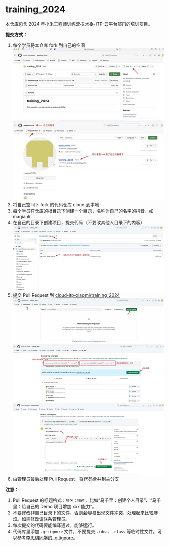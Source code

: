 # training_2024
本仓库包含 2024 年小米工程师训练营技术委-ITP-云平台部门的培训项目。

**提交方式：**
1. 每个学员将本仓库 fork 到自己的空间
![](images/1.jpeg)
![](images/2.jpeg)
2. 将自己空间下 fork 的代码仓库 clone 到本地
3. 每个学员在仓库的根目录下创建一个目录，名称为自己的名字的拼音，如 maqianli
4. 在自己的目录下创建项目，提交代码（不要改其他人目录下的内容）
![](images/3.jpg)
5. 提交 Pull Request 到 [cloud-itp-xiaomi/training_2024](https://github.com/cloud-itp-xiaomi/training_2024)
![](images/4.jpeg)
![](images/5.jpeg)
![](images/6.jpeg)
6. 由管理员最后处理 Pull Request，将代码合并到主分支

**注意：**
1. Pull Request 的标题格式：`姓名：描述`，比如“马千里：创建个人目录”、“马千里：给自己的 Demo 项目增加 xxx 能力”。
2. 不要修改非自己目录下的文件，否则会容易出现文件冲突，处理起来比较麻烦。如需修改请联系管理员。
3. 每次提交的代码要能编译通过，能够运行。
4. 代码库里添加 `.gitignore` 文件，不要提交 `.idea`、`.class` 等临时性文件。可以参考[李思琪同学的 .gitignore](https://github.com/cloud-itp-xiaomi/training_2024/blob/main/lisiqi/Server/.gitignore)。
   

